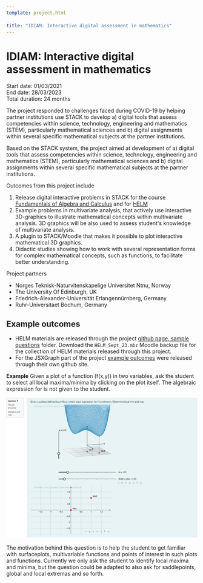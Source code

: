 ```yaml
---
template: project.html

title: "IDIAM: Interactive digital assessment in mathematics"
---
```

# IDIAM: Interactive digital assessment in mathematics
<p class="figure-caption">Start date: 01/03/2021<br>
End date: 28/03/2023 <br>
Total duration: 24 months</p>

The project responded to challenges faced during COVID-19 by helping partner institutions use STACK to develop a) digital tools that assess competencies within science, technology, engineering and mathematics (STEM), particularly mathematical sciences
and b) digital assignments within several specific mathematical subjects at the partner institutions.

Based on the STACK system, the project aimed at development of a) digital tools that assess competencies within science, technology, engineering and mathematics (STEM), particularly mathematical sciences
and b) digital assignments within several specific mathematical subjects at the partner institutions.

Outcomes from this project include

1. Release digital interactive problems in STACK for the course [Fundamentals of Algebra and Calculus](../../CaseStudies/2019/FAC/) and for [HELM](../../CaseStudies/2021/HELM/)
2. Example problems in multivariate analysis, that actively use interactive 3D-graphics to illustrate mathematical concepts within multivariate analysis. 3D graphics will be also
used to assess student's knowledge of multivariate analysis.
3. A plugin to STACK/Moodle that makes it possible to plot interactive mathematical 3D graphics.
4. Didactic studies showing how to work with several representation forms for complex mathematical concepts, such as functions, to facilitate better understanding.

Project partners

* Norges Teknisk-Naturvitenskapelige Universitet Ntnu, Norway
* The University Of Edinburgh, UK
* Friedrich-Alexander-Universität Erlangennürnberg, Germany 
* Ruhr-Universitaet Bochum, Germany

## Example outcomes

* HELM materials are released through the project [github page, sample questions](https://github.com/maths/moodle-qtype_stack/tree/master/samplequestions) folder.  Download the `HELM_Sept_23.mbz` Moodle backup file for the collection of HELM materials released through this project.
* For the JSXGraph part of the project [example outcomes](https://github.com/IDIAMath/idiamath.github.io/blob/master/docs/index.md) were released through their own github site.

__Example__ Given a plot of a function \(f(x,y)\) in two variables, ask the student to select all local maxima/minima by clicking on the plot itself. The algebraic expression for
is not given to the student.

<img src="Images/JSXGraph-3D-1.png">

The motivation behind this question is to help the student to get familiar with surfaceplots, multivariable functions and points of interest in such plots and functions. Currently we only ask the student to identify local maxima and minima, but the question could be adapted to also ask for saddlepoints, global and local extremas and so forth.
